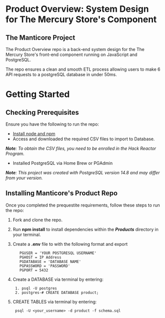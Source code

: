 # Product Overview: System Design for The Mercury Store's Component

## The Manticore Project
 The Product Overview repo is a back-end system design for the The Mercury Store's front-end component running on JavaScript and PostgreSQL.

The repo ensures a clean and smooth ETL process allowing users to make 6 API requests to a postgreSQL database in under 50ms.

# Getting Started
## Checking Prerequisites
Ensure you have the following to run the repo:
* [Install node and npm](https://docs.npmjs.com/downloading-and-installing-node-js-and-npm)
* Access and downloaded the required CSV files to import to Database.

_**Note**: To obtain the CSV files, you need to be enrolled in the Hack Reactor Program._
* Installed PostgreSQL via Home Brew or PGAdmin

_**Note**: This project was created with PostgreSQL version 14.8 and may differ from your version._


## Installing Manticore's Product Repo
Once you completed the prequestite requirements, follow these steps to run the repo:
1. Fork and clone the repo.
2. Run **npm install** to install dependencies within the **_Products_** directory in your terminal.
3. Create a **.env** file to with the following format and export

          PGUSER = 'YOUR POSTGRESQL USERNAME'
          PGHOST = IP Address
          PGDATABASE = 'DATABASE NAME'
          PGPASSWORD = 'PASSWORD'
          PGPORT = 5432
4. Create a DATABASE via terminal by entering:

        1. psql -U postgres
        2. postgres-# CREATE DATABASE product;

5. CREATE TABLES via terminal by entering:

        psql -U <your_username> -d product -f schema.sql

